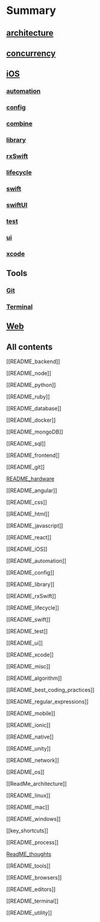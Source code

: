 # Summary

## [architecture](architecture/ReadMe_architecture.md)

## [concurrency](ios/concurrency/README_concurrency.md)


## [iOS](ios/README_iOS.md)

### [automation](ios/automation/README_automation.md)

### [config](ios/config/README_config)

### [combine](ios/combine/README_combine.md)

### [library](ios/library/README_library.md)

### [rxSwift](ios/rxSwift/README_rxSwift.md)

### [lifecycle](ios/lifecycle/README_lifecycle.md)

### [swift](ios/swift/README_swift.md)

### [swiftUI](README_swiftUI.md)

### [test](ios/test/README_test.md)

### [ui](ios/ui/README_ui.md)

### [xcode](ios/xcode/README_xcode.md)


## Tools

### [Git](README_git.md)

### [Terminal](tools/terminal/README_terminal.md)


## [Web](frontend/README_frontend.md)


##  All contents

[[README_backend]]

[[README_node]]

[[README_python]]

[[README_ruby]]

[[README_database]]

[[README_docker]]

[[README_mongoDB]]

[[README_sql]]

[[README_frontend]]

[[README_git]]

[README_hardware](README_hardware.md)

[[README_angular]]

[[README_css]]

[[README_html]]

[[README_javascript]]

[[README_react]]

[[README_iOS]]

[[README_automation]]

[[README_config]]

[[README_library]]

[[README_rxSwift]]

[[README_lifecycle]]

[[README_swift]]

[[README_test]]

[[README_ui]]

[[README_xcode]]

[[README_misc]]

[[README_algorithm]]

[[README_best_coding_practices]]

[[README_regular_expressions]]

[[README_mobile]]

[[README_ionic]]

[[README_native]]

[[README_unity]]

[[README_network]]

[[README_os]]

[[ReadMe_architecture]]

[[README_linux]]

[[README_mac]]

[[README_windows]]

[[key_shortcuts]]

[[README_process]]

[ReadME_thoughts](ReadME_thoughts.md)

[[README_tools]]

[[README_browsers]]

[[README_editors]]



[[README_terminal]]

[[README_utility]]